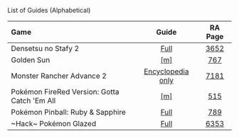 List of Guides (Alphabetical) 

|Game|Guide|RA Page|
|:--|:--:|:--:|
|Densetsu no Stafy 2|[Full](Densetsu-no-Stafy-2-(Game-Boy-Advance))|[3652](https://retroachievements.org/game/3652)|
|Golden Sun|[[m]](Golden-Sun-(Game-Boy-Advance))|[767](https://retroachievements.org/game/767)|
|Monster Rancher Advance 2|[Encyclopedia only](Monster-Rancher-Advance-2-(Game-Boy-Advance))|[7181](https://retroachievements.org/game/7181)|
|Pokémon FireRed Version: Gotta Catch 'Em All|[[m]](https://github.com/RetroAchievements/guides/wiki/Pok%C3%A9mon-FireRed-Version-%E2%80%90-Gotta-Catch-'Em-All-Achievement-Guide)|[515](https://retroachievements.org/game/515)
|Pokémon Pinball: Ruby & Sapphire|[Full](https://github.com/RetroAchievements/guides/wiki/Pokemon-Pinball:-Ruby-&-Sapphire-(Game-Boy-Advance))|[789](https://retroachievements.org/game/789)|
|\~Hack\~ Pokémon Glazed|[Full](Pokemon-Glazed-(Hack)-(Game-Boy-Advance))|[6353](https://retroachievements.org/game/6353)|